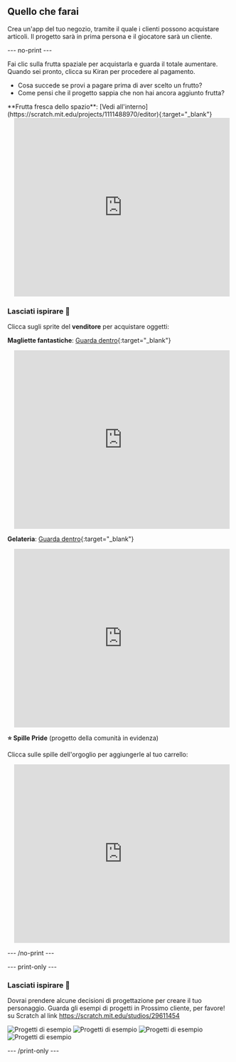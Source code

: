 ## Quello che farai

Crea un'app del tuo negozio, tramite il quale i clienti possono acquistare articoli. Il progetto sarà in prima persona e il giocatore sarà un cliente.

--- no-print ---

Fai clic sulla frutta spaziale per acquistarla e guarda il totale aumentare. Quando sei pronto, clicca su Kiran per procedere al pagamento.

+ Cosa succede se provi a pagare prima di aver scelto un frutto?
+ Come pensi che il progetto sappia che non hai ancora aggiunto frutta?

<div>
**Frutta fresca dello spazio**: [Vedi all'interno](https://scratch.mit.edu/projects/1111488970/editor){:target="_blank"}
<div class="scratch-preview" style="margin-left: 15px;">
  <iframe allowtransparency="true" width="485" height="402" src="https://scratch.mit.edu/projects/embed/1111488970/?autostart=false" frameborder="0"></iframe>
</div>
</div>

### Lasciati ispirare 💭

Clicca sugli sprite del **venditore** per acquistare oggetti:

**Magliette fantastiche**: [Guarda dentro](https://scratch.mit.edu/projects/1111480198/editor){:target="_blank"}
<div class="scratch-preview" style="margin-left: 15px;">
  <iframe allowtransparency="true" width="485" height="402" src="https://scratch.mit.edu/projects/embed/1111480198/?autostart=false" frameborder="0"></iframe>
</div>

**Gelateria**: [Guarda dentro](https://scratch.mit.edu/projects/1111490570/editor){:target="_blank"}
<div class="scratch-preview" style="margin-left: 15px;">
  <iframe allowtransparency="true" width="485" height="402" src="https://scratch.mit.edu/projects/embed/1111490570/?autostart=false" frameborder="0"></iframe>
</div>

**⭐ Spille Pride** (progetto della comunità in evidenza)

Clicca sulle spille dell'orgoglio per aggiungerle al tuo carrello:

<div class="scratch-preview" style="margin-left: 15px;">
  <iframe allowtransparency="true" width="485" height="402" src="https://scratch.mit.edu/projects/embed/750787529/?autostart=false" frameborder="0"></iframe>
</div>

--- /no-print ---

--- print-only ---

### Lasciati ispirare 💭

Dovrai prendere alcune decisioni di progettazione per creare il tuo personaggio. Guarda gli esempi di progetti in Prossimo cliente, per favore! su Scratch al link https://scratch.mit.edu/studios/29611454

![Progetti di esempio](images/fruit.png)
![Progetti di esempio](images/tshirt.png)
![Progetti di esempio](images/icecream.png)
![Progetti di esempio](images/vending.png)

--- /print-only ---

